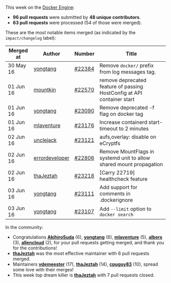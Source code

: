 This week on the [Docker Engine](https://github.com/docker/docker):

  - **96 pull requests** were submitted by **48 unique contributors**.
  - **63 pull requests** were processed (54 of those were merged).

These are the most notable items merged (as indicated by the `impact/changelog` label):

  Merged at | Author                                  | Number                                                 | Title
  ----------|-----------------------------------------|--------------------------------------------------------|--------------------------------------------------------------
  30 May 16 | [yongtang](https://github.com/yongtang) | [#22384](https://github.com/docker/docker/issues/22384) | Remove `docker/` prefix from log messages tag.
  01 Jun 16 | [mountkin](https://github.com/mountkin) | [#22570](https://github.com/docker/docker/issues/22570) | remove deprecated feature of passing HostConfig at API container start
  01 Jun 16 | [yongtang](https://github.com/yongtang) | [#23090](https://github.com/docker/docker/issues/23090) | Remove deprecated -f flag on docker tag
  01 Jun 16 | [mlaventure](https://github.com/mlaventure) | [#23176](https://github.com/docker/docker/issues/23176) | Increase containerd start-timeout to 2 minutes
  02 Jun 16 | [unclejack](https://github.com/unclejack) | [#23121](https://github.com/docker/docker/issues/23121) | aufs,overlay: disable on eCryptfs
  02 Jun 16 | [errordeveloper](https://github.com/errordeveloper) | [#22806](https://github.com/docker/docker/issues/22806) | Remove MountFlags in systemd unit to allow shared mount propagation
  02 Jun 16 | [thaJeztah](https://github.com/thaJeztah) | [#23218](https://github.com/docker/docker/issues/23218) | [Carry 22719] healthcheck feature
  03 Jun 16 | [yongtang](https://github.com/yongtang) | [#23111](https://github.com/docker/docker/issues/23111) | Add support for comments in .dockerignore
  03 Jun 16 | [yongtang](https://github.com/yongtang) | [#23107](https://github.com/docker/docker/issues/23107) | Add `--limit` option to `docker search`

In the community:

  - Congratulations **[AkihiroSuda](https://github.com/AkihiroSuda)** (6), **[yongtang](https://github.com/yongtang)** (6), **[mlaventure](https://github.com/mlaventure)** (5), **[albers](https://github.com/albers)** (3), **[allencloud](https://github.com/allencloud)** (2), for your pull requests getting merged, and thank you for the contributions!
  - **[thaJeztah](https://github.com/thaJeztah)** was the most effective maintainer with 6 pull requests merged.
  - Maintainers **[vdemeester](https://github.com/vdemeester)** (17), **[thaJeztah](https://github.com/thaJeztah)** (14), **[cpuguy83](https://github.com/cpuguy83)** (10), spread some love with their merges!
  - This week top dream killer is **[thaJeztah](https://github.com/thaJeztah)** with 7 pull requests closed.
